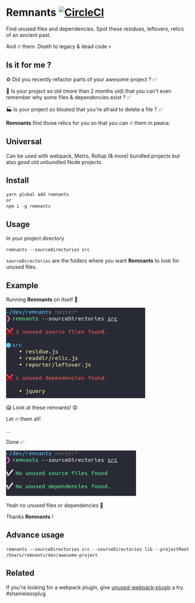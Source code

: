 # Remnants [![CircleCI](https://circleci.com/gh/MatthieuLemoine/remnants/tree/master.svg?style=svg)](https://circleci.com/gh/MatthieuLemoine/remnants/tree/master)

Find unused files and dependencies. Spot these residues, leftovers, relics of an ancient past.

And :fire: them. Death to legacy & dead code :skull:

## Is it for me ?

:recycle: Did you recently refactor parts of your awesome project ? ✅

🧓 Is your project so old (more than 2 months old) that you can't even remember why some files & dependencies exist ? ✅

🏭 Is your project so bloated that you're afraid to delete a file ? ✅

**Remnants** find those relics for you so that you can :fire: them in peace.

## Universal

Can be used with webpack, Metro, Rollup (& more) bundled projects but also good old unbundled Node projects.

## Install

```
yarn global add remnants
or
npm i -g remnants
```

## Usage

In your project directory

```
remnants --sourceDirectories src
```

`sourceDirectories` are the folders where you want **Remnants** to look for unused files.

## Example

Running **Remnants** on itself 🤯

![screenshot](assets/failure.png)

:scream: Look at these remnants! :rage:

Let :fire: them all!

...

Done ✅

![screenshot](assets/screenshot.png)

Yeah no unused files or dependencies :tada:

Thanks **Remnants** !

## Advance usage

```
remnants --sourceDirectories src --sourceDirectories lib --projectRoot /Users/remnants/dev/awesome-project
```

## Related

If you're looking for a webpack plugin, give [unused-webpack-plugin](https://github.com/MatthieuLemoine/unused-webpack-plugin) a try. #shamelessplug
